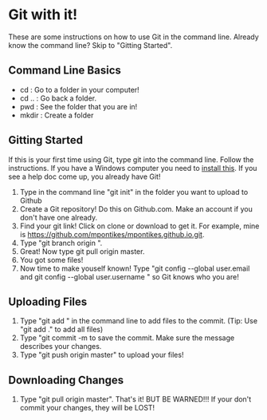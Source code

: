 # Git with it!
These are some instructions on how to use Git in the command line. Already know the command line? Skip to "Gitting Started".

## Command Line Basics
- cd <file name> : Go to a folder in your computer!
- cd .. : Go back a folder.
- pwd : See the folder that you are in!
- mkdir : Create a folder

## Gitting Started
If this is your first time using Git, type git into the command line. Follow the instructions. If you have a Windows computer you need to [install this](https://git-scm.com/). If you see a help doc come up, you already have Git!

1. Type in the command line "git init" in the folder you want to upload to Github
2. Create a Git repository! Do this on Github.com. Make an account if you don't have one already.
3. Find your git link! Click on clone or download to get it. For example, mine is https://github.com/mpontikes/mpontikes.github.io.git.
4. Type "git branch origin <git link>".
5. Great! Now type git pull origin master.
6. You got some files! 
7. Now time to make youself known! Type "git config --global user.email <YOUR EMAIL ADDRESS> and git config --global user.username <YOUR USERNAME>" so Git knows who you are!


## Uploading Files

1. Type "git add <files you want to change>" in the command line to add files to the commit. (Tip: Use "git add ." to add all files)
2. Type "git commit -m <your message> to save the commit. Make sure the message describes your changes.
3. Type "git push origin master" to upload your files!

## Downloading Changes

1. Type "git pull origin master". That's it! BUT BE WARNED!!! If your don't commit your changes, they will be LOST!
